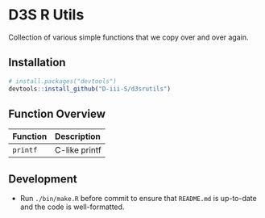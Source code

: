 
<!-- README.md is generated from README.Rmd. Please edit that file -->

# D3S R Utils

Collection of various simple functions that we copy over and over again.

## Installation

``` r
# install.packages("devtools")
devtools::install_github("D-iii-S/d3srutils")
```

## Function Overview

| Function | Description   |
| :------- | :------------ |
| `printf` | C-like printf |

## Development

  - Run `./bin/make.R` before commit to ensure that `README.md` is
    up-to-date and the code is well-formatted.
